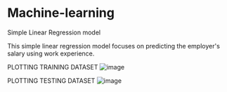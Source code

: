 # Machine-learning
Simple Linear Regression model

This simple linear regression model focuses on predicting the employer's salary using work experience.

PLOTTING TRAINING DATASET
![image](https://user-images.githubusercontent.com/100340439/155846237-122d331e-7d60-4b42-8cc5-c104d1ce410f.png)







PLOTTING TESTING DATASET
![image](https://user-images.githubusercontent.com/100340439/155846260-12bc29e9-a26b-4798-aa58-738e55b86634.png)

